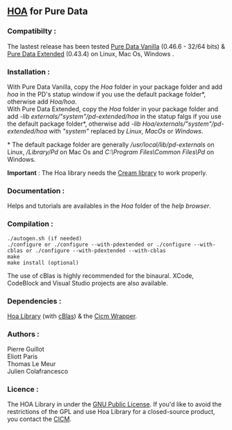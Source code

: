 ## [HOA](http://www.mshparisnord.fr/hoalibrary/ "Hoa Library") for Pure Data

### Compatibilty :

The lastest release has been tested [Pure Data Vanilla](http://msp.ucsd.edu/software.html "PD-Vanilla") (0.46.6 - 32/64 bits) & [Pure Data Extended](https://puredata.info/ "PD-Extended") (0.43.4) on Linux, Mac Os, Windows .

### Installation :  

With Pure Data Vanilla, copy the <em>Hoa</em> folder in your package folder and add <em>hoa</em> in the PD's statup window if you use the default package folder\*, otherwise add <em>Hoa/hoa</em>.  
With Pure Data Extended, copy the <em>Hoa</em> folder in your package folder and add <em>-lib externals/"system"/pd-extended/hoa</em> in the statup falgs if you use the default package folder\*, otherwise add <em>-lib Hoa/externals/"system"/pd-extended/hoa</em> with <em>"system"</em> replaced by <em>Linux</em>, <em>MacOs</em> or <em>Windows</em>.  

\* The default package folder are generally <em>/usr/local/lib/pd-externals</em> on Linux, <em>/Library/Pd</em>  on Mac Os and <em>C:\Program Files\Common Files\Pd</em>  on Windows.  

__Important__ : The Hoa library needs the [Cream library](https://github.com/CICM/CreamLibrary "Cream") to work properly.

### Documentation :

Helps and tutorials are availables in the <em>Hoa</em> folder of the <em>help browser</em>.
 
### Compilation : 

	./autogen.sh (if needed)
	./configure or ./configure --with-pdextended or ./configure --with-cblas or ./configure --with-pdextended --with-cblas
	make
	make install (optional)

The use of cBlas is highly recommended for the binaural. XCode, CodeBlock and Visual Studio projects are also available.

### Dependencies : 

[Hoa Library](https://github.com/CICM/HoaLibrary-Light "Hoa Library") (with [cBlas](http://www.netlib.org/clapack/cblas/ "cBlas")) & the [Cicm Wrapper](https://github.com/CICM/CicmWrapper "Cicm Wrapper").

### Authors :

Pierre Guillot  
Eliott Paris  
Thomas Le Meur  
Julien Colafrancesco

### Licence : 

The HOA Library in under the <a title="GNU" href="http://www.gnu.org/copyleft/gpl.html" target="_blank">GNU Public License</a>. If you'd like to avoid the restrictions of the GPL and use Hoa Library for a closed-source product, you contact the <a title="CICM" href="http://cicm.mshparisnord.org/" target="_blank">CICM</a>.
